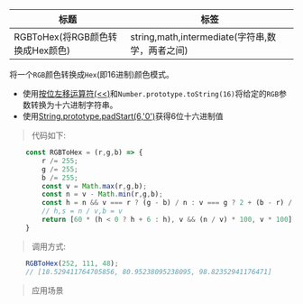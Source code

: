 |  标题   | 标签  |
|  ----  | ----  |
| RGBToHex(将RGB颜色转换成Hex颜色) | string,math,intermediate(字符串,数学，两者之间) |

将一个`RGB`颜色转换成`Hex`(即16进制)颜色模式。

* 使用[按位左移运算符(<<)](https://segmentfault.com/a/1190000018241410)和`Number.prototype.toString(16)`将给定的`RGB`参数转换为十六进制字符串。
* 使用[String.prototype.padStart(6,'0')](https://developer.mozilla.org/en-US/docs/Web/JavaScript/Reference/Global_Objects/String/padStart)获得6位十六进制值

> 代码如下:

```js
    const RGBToHex = (r,g,b) => {
        r /= 255;
        g /= 255;
        b /= 255;
        const v = Math.max(r,g,b);
        const n = v - Math.min(r,g,b);
        const h = n && v === r ? (g - b) / n : v === g ? 2 + (b - r) / n : 4 + (r - g) / n;
        // h,s = n / v,b = v
        return [60 * (h < 0 ? h + 6 : h), v && (n / v) * 100, v * 100];
    }
```

> 调用方式:

```js
    RGBToHex(252, 111, 48);
    // [18.529411764705856, 80.95238095238095, 98.82352941176471]
```

> 应用场景